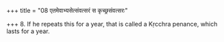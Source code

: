 +++
title = "08 एतमेवाभ्यसेत्संवत्सरं स कृच्छ्रसंवत्सरः"

+++
8. If he repeats this for a year, that is called a Kṛcchra penance, which lasts for a year.
